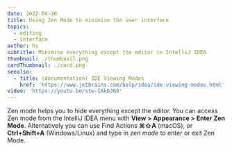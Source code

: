 ```yaml
---
date: 2022-04-20
title: Using Zen Mode to minimise the user interface
topics:
  - editing
  - interface
author: hs
subtitle: Minimise everything except the editor in IntelliJ IDEA
thumbnail: ./thumbnail.png
cardThumbnail: ./card.png
seealso:
  - title: (documentation) IDE Viewing Modes
    href: 'https://www.jetbrains.com/help/idea/ide-viewing-modes.html'
video: 'https://youtu.be/stw-IAkDJ68'
---
```

Zen mode helps you to hide everything except the editor. You can access Zen mode from the IntelliJ IDEA menu with **View > Appearance > Enter Zen Mode**. Alternatively you can use Find Actions **⌘⇧A** (macOS), or **Ctrl+Shift+A** (Windows/Linux) and type in *zen mode* to enter or exit Zen Mode.
